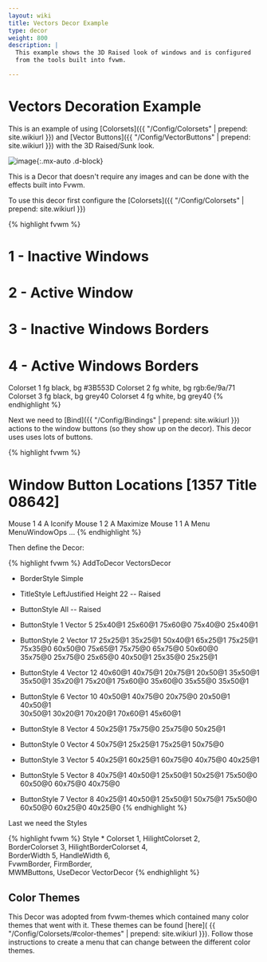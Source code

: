 ```yaml
---
layout: wiki
title: Vectors Decor Example
type: decor
weight: 800
description: |
  This example shows the 3D Raised look of windows and is configured
  from the tools built into fvwm.

---
```

# Vectors Decoration Example

This is an example of using [Colorsets]({{ "/Config/Colorsets" | prepend: site.wikiurl }})
and [Vector Buttons]({{ "/Config/VectorButtons" | prepend: site.wikiurl }}) with the
3D Raised/Sunk look. 

![image](scrot.png){:.mx-auto .d-block}

This is a Decor that doesn't require any images and can be done with
the effects built into Fvwm.

To use this decor first configure the 
[Colorsets]({{ "/Config/Colorsets" | prepend: site.wikiurl }})

{% highlight fvwm %}
#   1 - Inactive Windows 
#   2 - Active Window
#   3 - Inactive Windows Borders
#   4 - Active Windows Borders
Colorset 1 fg black, bg #3B553D
Colorset 2 fg white, bg rgb:6e/9a/71
Colorset 3 fg black, bg grey40
Colorset 4 fg white, bg grey40
{% endhighlight %}

Next we need to [Bind]({{ "/Config/Bindings" | prepend: site.wikiurl }})
actions to the window buttons (so they show up on the decor). This decor uses
uses lots of buttons.

{% highlight fvwm %}
# Window Button Locations [1357 Title 08642]
Mouse 1 4 A Iconify
Mouse 1 2 A Maximize
Mouse 1 1 A Menu MenuWindowOps
...
{% endhighlight %}

Then define the Decor:

{% highlight fvwm %}
AddToDecor VectorsDecor
+ BorderStyle Simple
+ TitleStyle LeftJustified Height 22 -- Raised
+ ButtonStyle All -- Raised

+ ButtonStyle 1 Vector 5 25x40@1 25x60@1 75x60@0 75x40@0 25x40@1
+ ButtonStyle 2 Vector 17 25x25@1 35x25@1 50x40@1 65x25@1 75x25@1 \
                75x35@0 60x50@0 75x65@1 75x75@0 65x75@0 50x60@0 \
                35x75@0 25x75@0 25x65@0 40x50@1 25x35@0 25x25@1
+ ButtonStyle 4 Vector 12 40x60@1 40x75@1 20x75@1 20x50@1 35x50@1 \
                35x50@1 35x20@1 75x20@1 75x60@0 35x60@0 35x55@0 35x50@1
+ ButtonStyle 6 Vector 10 40x50@1 40x75@0 20x75@0 20x50@1 40x50@1 \
                30x50@1 30x20@1 70x20@1 70x60@1 45x60@1
+ ButtonStyle 8 Vector 4 50x25@1 75x75@0 25x75@0 50x25@1
+ ButtonStyle 0 Vector 4 50x75@1 25x25@1 75x25@1 50x75@0
+ ButtonStyle 3 Vector 5 40x25@1 60x25@1 60x75@0 40x75@0 40x25@1
+ ButtonStyle 5 Vector  8 40x75@1 40x50@1 25x50@1 50x25@1 75x50@0 \
                60x50@0 60x75@0 40x75@0
+ ButtonStyle 7 Vector  8 40x25@1 40x50@1 25x50@1 50x75@1 75x50@0 \
                60x50@0 60x25@0 40x25@0
{% endhighlight %}

Last we need the Styles

{% highlight fvwm %}
Style * Colorset 1, HilightColorset 2, \
        BorderColorset 3, HilightBorderColorset 4, \
        BorderWidth 5, HandleWidth 6, \
        FvwmBorder, FirmBorder, \
        MWMButtons, UseDecor VectorDecor
{% endhighlight %}

## Color Themes

This Decor was adopted from fvwm-themes which contained many color themes
that went with it. These themes can be found [here](
{{ "/Config/Colorsets/#color-themes" | prepend: site.wikiurl }}). Follow
those instructions to create a menu that can change between the different
color themes.
